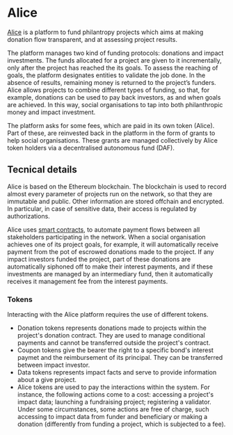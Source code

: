 # Alice 

[Alice](http://alice.si/) is a platform to fund philantropy projects which aims at making donation flow transparent, and at 
assessing project results.

The platform manages two kind of funding protocols: donations and impact investments.
The funds allocated for a project  are given to it incrementally, only after the project has reached the its goals. To assess 
the reaching of goals, the platform designates entities to validate the job done.  In the absence of results, remaining money is 
returned to the project’s funders.
Alice allows projects to combine different types of funding, so that, for example, donations can be used to pay back investors,
as and when goals are achieved. In this way, social organisations to tap into both philanthropic money and impact investment.

The platform asks for some fees, which are paid in its own token (Alice). Part of these, are reinvested back
in the platform in the form of grants to help social organisations. 
These grants are managed collectively by Alice token holders via a decentralised autonomous fund (DAF).


## Tecnical details
Alice is based on the Ethereum blockchain. The blockchain is used to record almost every parameter of projects run on the network,
so that they are immutable and public. Other information are stored offchain and encrypted. In particular, in case of sensitive data, 
their access is regulated by authorizations.

Alice uses [smart contracts](https://github.com/alice-si/contracts), to automate payment flows between all stakeholders participating 
in the network. When a social organisation achieves one of its project goals, for example, it will automatically receive payment from 
the pot of escrowed donations made to the project. If any impact investors funded the project, part of these donations are 
automatically siphoned off to make their interest payments, and if these investments are managed by an intermediary fund,
then it automatically  receives it  management fee from the  interest payments.

### Tokens
Interacting with the Alice platform requires the use of different tokens.
* Donation tokens represents donations made to projects  within the project's donation contract. They are used to 
manage conditional payments and cannot be transferred outside the project's contract.
* Coupon tokens give the bearer the right to a specific bond's interest paymet and the reimbursement of its principal. 
They can be transferred between impact investor.  
* Data tokens represents impact facts and serve to provide information about a give project.
* Alice tokens are used to pay the interactions within the system. For instance, the following actions come to a cost: accessing 
a project's impact data; launching a fundraising project; registering a validator. 
Under some circumstances, some actions are free of charge, such accessing to impact data from funder and beneficiary or making a donation (differently from funding a project, which is subjected to a fee).
